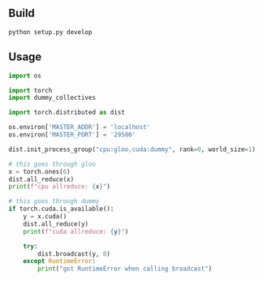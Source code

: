 ## Build

```python setup.py develop```

## Usage

```python
import os

import torch
import dummy_collectives

import torch.distributed as dist

os.environ['MASTER_ADDR'] = 'localhost'
os.environ['MASTER_PORT'] = '29500'

dist.init_process_group("cpu:gloo,cuda:dummy", rank=0, world_size=1)

# this goes through gloo
x = torch.ones(6)
dist.all_reduce(x)
print(f"cpu allreduce: {x}")

# this goes through dummy
if torch.cuda.is_available():
    y = x.cuda()
    dist.all_reduce(y)
    print(f"cuda allreduce: {y}")

    try:
        dist.broadcast(y, 0)
    except RuntimeError:
        print("got RuntimeError when calling broadcast")
```